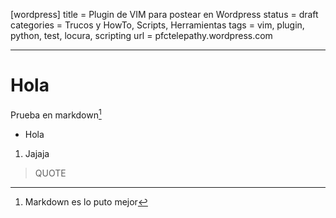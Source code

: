 [wordpress]
title = Plugin de VIM para postear en Wordpress
status = draft
categories = Trucos y HowTo, Scripts, Herramientas
tags = vim, plugin, python, test, locura, scripting
url = pfctelepathy.wordpress.com

---

# Hola

Prueba en markdown[^1]

- Hola

1. Jajaja

> QUOTE

[^1]: Markdown es lo puto mejor
